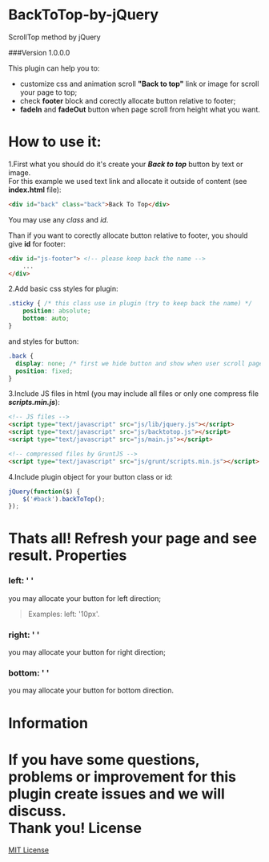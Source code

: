 BackToTop-by-jQuery
===================
ScrollTop method by jQuery

###Version 1.0.0.0

This plugin can help you to:
- customize css and animation scroll **"Back to top"** link or image for scroll your page to top;
- check **footer** block and corectly allocate button relative to footer;
- **fadeIn** and **fadeOut** button when page scroll from height what you want.

How to use it:
======================
1.First what you should do it's create your ***Back to top*** button by text or image.<br/>
For this example we used text link and allocate it outside of content (see **index.html** file):
```html
<div id="back" class="back">Back To Top</div>
```
You may use any *class* and *id*.<br/>

Than if you want to corectly allocate button relative to footer, you should give **id** for footer:
```html
<div id="js-footer"> <!-- please keep back the name -->
    ...
</div>
```
2.Add basic css styles for plugin:
```css
.sticky { /* this class use in plugin (try to keep back the name) */
    position: absolute;
    bottom: auto;
}
```
and styles for button:
```css
.back {
  display: none; /* first we hide button and show when user scroll page for need height */
  position: fixed;
}
```

3.Include JS files in html (you may include all files or only one compress file ***scripts.min.js***):
```html
<!-- JS files -->
<script type="text/javascript" src="js/lib/jquery.js"></script>
<script type="text/javascript" src="js/backtotop.js"></script>
<script type="text/javascript" src="js/main.js"></script>

<!-- compressed files by GruntJS -->
<script type="text/javascript" src="js/grunt/scripts.min.js"></script>
```

4.Include plugin object for your button class or id:
```javascript
jQuery(function($) {
    $('#back').backToTop();
});
```
Thats all! Refresh your page and see result.
Properties
============================
### left: ' '
you may allocate your button for left direction;
> Examples: left: '10px'.

### right: ' '
you may allocate your button for right direction;

### bottom: ' '
you may allocate your button for bottom direction.


Information
============
If you have some questions, problems or improvement for this plugin create issues and we will discuss.<br/>
Thank you!
License
========
[MIT License](http://opensource.org/licenses/mit-license.php)
